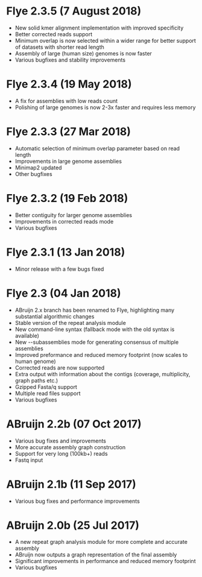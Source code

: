 Flye 2.3.5 (7 August 2018)
==========================
* New solid kmer alignment implementation with improved specificity
* Better corrected reads support
* Minimum overlap is now selected within a wider range for better support of datasets with shorter read length
* Assembly of large (human size) genomes is now faster
* Various bugfixes and stability improvements

Flye 2.3.4 (19 May 2018)
========================
* A fix for assemblies with low reads count
* Polishing of large genomes is now 2-3x faster and requires less memory

Flye 2.3.3 (27 Mar 2018)
========================
* Automatic selection of minimum overlap parameter based on read length
* Improvements in large genome assemblies
* Minimap2 updated
* Other bugfixes

Flye 2.3.2 (19 Feb 2018)
========================
* Better contiguity for larger genome assemblies
* Improvements in corrected reads mode
* Various bugfixes

Flye 2.3.1 (13 Jan 2018)
========================
* Minor release with a few bugs fixed

Flye 2.3 (04 Jan 2018)
======================

* ABruijn 2.x branch has been renamed to Flye, highlighting many substantial algorithmic changes
* Stable version of the repeat analysis module
* New command-line syntax (fallback mode with the old syntax is available)
* New --subassemblies mode for generating consensus of multiple assemblies
* Improved preformance and reduced memory footprint (now scales to human genome)
* Corrected reads are now supported
* Extra output with information about the contigs (coverage, multiplicity, graph paths etc.)
* Gzipped Fasta/q support
* Multiple read files support
* Various bugfixes

ABruijn 2.2b (07 Oct 2017)
==========================

* Various bug fixes and improvements
* More accurate assembly graph construction
* Support for very long (100kb+) reads
* Fastq input

ABruijn 2.1b (11 Sep 2017)
==========================

* Various bug fixes and performance improvements

ABruijn 2.0b (25 Jul 2017)
==========================

* A new repeat graph analysis module for more complete and accurate assembly
* ABruijn now outputs a graph representation of the final assembly
* Significant improvements in performance and reduced memory footprint
* Various bugfixes
